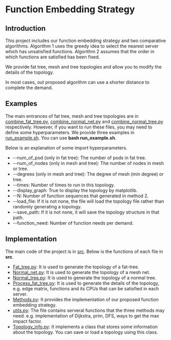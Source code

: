 # Function Embedding Strategy
## Introduction
This project includes our function embedding strategy and two comparative algorithms. Algorithm 1 uses the greedy idea to select the nearest server which has unsatisfied functions. Algorithm 2 assumes that the order in which functions are satisfied has been fixed.

We provide fat tree, mesh and tree topologies and allow you to modify the details of the topology.

In most cases, out proposed algorithm can use a shorter distance to complete the demand.

## Examples
The main entrances of fat tree, mesh and tree topologies are in [combine_fat_tree.py](https://github.com/frozenlalala/Function-Embedding-Strategy/blob/master/combine_fat_tree.py), [combine_normal_net.py](https://github.com/frozenlalala/Function-Embedding-Strategy/blob/master/combine_normal_net.py) and [combine_normal_tree.py](https://github.com/frozenlalala/Function-Embedding-Strategy/blob/master/combine_normal_net.py) respectively. However, if you want to run these files, you may need to define some hyperparameters. We provide three examples in [run_example.sh](https://github.com/frozenlalala/Function-Embedding-Strategy/blob/master/run.sh). You can use **bash run_example.sh**.

Below is an explanation of some import hyperparameters.
* --num_of_pod (only in fat tree): The number of pods in fat tree.
* --num_of_nodes (only in mesh and tree): The number of nodes in mesh or tree.
* --degrees (only in mesh and tree): The degree of mesh (min degree) or tree.
*  --times: Number of times to run in this topology.
* --display_graph: True to display the topology by matplotlib.
* --N: Number of function sequences that generated in method 2.
* --load_file: If it is not none, the file will load the topology file rather than randomly generating a topology.
* --save_path: If it is not none, it will save the topology structure in that path.
* --function_need: Number of function needs per demand.

## Implementation
The main code of the project is in [src](https://github.com/frozenlalala/Function-Embedding-Strategy/blob/master/src). Below is the functions of each file in **src**.
* [Fat_tree.py](https://github.com/frozenlalala/Function-Embedding-Strategy/blob/master/src/Fat_tree.py): It is used to generate the topology of a fat-tree.
* [Normal_net.py](https://github.com/frozenlalala/Function-Embedding-Strategy/blob/master/src/Normal_net.py): It is used to generate the topology of a mesh net.
* [Normal_tree.py](https://github.com/frozenlalala/Function-Embedding-Strategy/blob/master/src/Normal_tree.py): It is used to generate the topology of a normal tree.
* [Process_fat_tree.py](https://github.com/frozenlalala/Function-Embedding-Strategy/blob/master/src/Process_fat_tree.py): It is used to generate the details of the topology, e.g. edge matrix, functions and its CPUs that can be satisfied in each server.
* [Methods.py](https://github.com/frozenlalala/Function-Embedding-Strategy/blob/master/src/Methods.py): It provides the implementation of our proposed function embedding strategy.
* [utils.py](https://github.com/frozenlalala/Function-Embedding-Strategy/blob/master/src/utils.py): The file contains serveral functions that the three methods may need. e.g. implementation of Dijkstra, prim, DFS, ways to get the max impact factor.
* [Topology_info.py](https://github.com/frozenlalala/Function-Embedding-Strategy/blob/master/src/Topology_info.py): It implements a class that stores some information about the topology. You can save or load a topology using this class.
